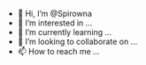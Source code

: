 - 👋 Hi, I’m @Spirowna
- 👀 I’m interested in ...
- 🌱 I’m currently learning ...
- 💞️ I’m looking to collaborate on ...
- 📫 How to reach me ...

<!---
Spirowna/Spirowna is a ✨ special ✨ repository because its `README.md` (this file) appears on your GitHub profile.
You can click the Preview link to take a look at your changes.
--->
